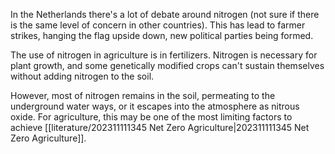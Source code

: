 In the Netherlands there's a lot of debate around nitrogen (not sure if there is the same level of concern in other countries). This has lead to farmer strikes, hanging the flag upside down, new political parties being formed. 

The use of nitrogen in agriculture is in fertilizers. Nitrogen is necessary for plant growth, and some genetically modified crops can't sustain themselves without adding nitrogen to the soil. 

However, most of nitrogen remains in the soil, permeating to the underground water ways, or it escapes into the atmosphere as nitrous oxide. For agriculture, this may be one of the most limiting factors to achieve [[literature/202311111345 Net Zero Agriculture|202311111345 Net Zero Agriculture]]. 